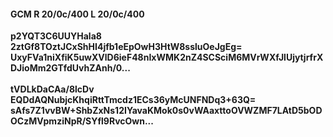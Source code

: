 #### GCM R 20/0c/400 L 20/0c/400
**p2YQT3C6UUYHala8**<br/>**2ztGf8TOztJCxShHI4jfb1eEpOwH3HtW8ssluOeJgEg=**<br/>**UxyFVa1niXfiK5uwXVlD6ieF48nIxWMK2nZ4SCSciM6MVrWXfJlUjytjrfrXDJioMm2GTfdUvhZAnh/0...**<br/><br/>
**tVDLkDaCAa/8lcDv**<br/>**EQDdAQNubjcKhqiRttTmcdz1ECs36yMcUNFNDq3+63Q=**<br/>**sAfs7Z1vvBW+ShbZxNs12IYavaKMok0s0vWAaxttoOVWZMF7LAtD5bODOCzMVpmziNpR/SYfl9RvcOwn...**